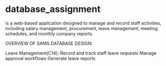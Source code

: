 # database_assignment

 is a web-based application designed to manage and record staff activities, including salary management, procurement, leave management, meeting schedules, and monthly company reports.
 
OVERVIEW OF SAMS DATABASE DESIGN:

Leave Management(C14):
Record and track staff leave requests
Manage approval workflows
Generate leave reports
